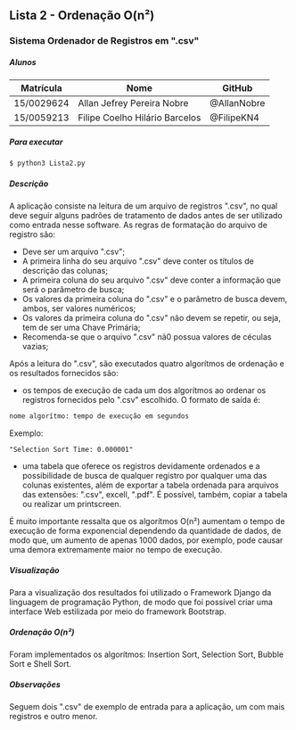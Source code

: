 ## Lista 2 - Ordenação O(n²)
### Sistema Ordenador de Registros em ".csv"

##### Alunos

| Matrícula | Nome | GitHub |
|--|--|--|
| 15/0029624 | Allan Jefrey Pereira Nobre | @AllanNobre |
| 15/0059213 | Filipe Coelho Hilário Barcelos | @FilipeKN4 |

##### Para executar
```sh
$ python3 Lista2.py
```

##### Descrição
A aplicação consiste na leitura de um arquivo de registros ".csv", no qual deve seguir alguns padrões de tratamento de dados antes de ser utilizado como entrada nesse software. As regras de formatação do arquivo de registro são:

- Deve ser um arquivo ".csv";
- A primeira linha do seu arquivo ".csv" deve conter os títulos de descrição das colunas;
- A primeira coluna do seu arquivo ".csv" deve conter a informação que será o parâmetro de busca;
- Os valores da primeira coluna do ".csv" e o parâmetro de busca devem, ambos, ser valores numéricos;
- Os valores da primeira coluna do ".csv" não devem se repetir, ou seja, tem de ser uma Chave Primária;
- Recomenda-se que o arquivo ".csv" nã0 possua valores de céculas vazias;

Após a leitura do ".csv", são executados quatro algorítmos de ordenação e os resultados fornecidos são:

- os tempos de execução de cada um dos algorítmos ao ordenar os registros fornecidos pelo ".csv" escolhido. O formato de saída é:

```sh
nome algorítmo: tempo de execução em segundos
```

Exemplo:

    "Selection Sort Time: 0.000001"

- uma tabela que oferece os registros devidamente ordenados e a possibilidade de busca de qualquer registro por qualquer uma das colunas existentes, além de exportar a tabela ordenada para arquivos das extensões: ".csv", excell, ".pdf". É possível, também, copiar a tabela ou realizar um printscreen.  

É muito importante ressalta que os algorítmos O(n²) aumentam o tempo de execução de forma exponencial dependendo da quantidade de dados, de modo que, um aumento de apenas 1000 dados, por exemplo, pode causar uma demora extremamente maior no tempo de execução.

##### Visualização

Para a visualização dos resultados foi utilizado o Framework Django da linguagem de programação Python, de modo que foi possível criar uma interface Web estilizada por meio do framework Bootstrap.  

##### Ordenação O(n²)

Foram implementados os algorítmos: Insertion Sort, Selection Sort, Bubble Sort e Shell Sort.

##### Observações
Seguem dois ".csv" de exemplo de entrada para a aplicação, um com mais registros e outro menor.
